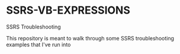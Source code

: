 # SSRS-VB-EXPRESSIONS
SSRS Troubleshooting

This repository is meant to walk through some SSRS troubleshooting examples that I've run into 
